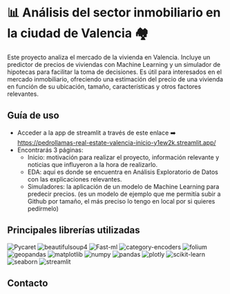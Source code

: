 # 📊 Análisis del sector inmobiliario en la ciudad de Valencia 🏘️

Este proyecto analiza el mercado de la vivienda en Valencia. Incluye un predictor de precios de viviendas con Machine Learning y un simulador de hipotecas para facilitar la toma de decisiones. Es útil para interesados en el mercado inmobiliario, ofreciendo una estimación del precio de una vivienda en función de su ubicación, tamaño, características y otros factores relevantes.

## Guía de uso
* Acceder a la app de streamlit a través de este enlace   ➡️    https://pedrollamas-real-estate-valencia-inicio-y1ew2k.streamlit.app/
* Encontrarás 3 páginas:
    * Inicio: motivación para realizar el proyecto, información relevante y noticias que influyeron a la hora de realizarlo.
    * EDA: aquí es donde se encuentra en Análisis Exploratorio de Datos con las explicaciones relevantes.
    * Simuladores: la aplicación de un modelo de Machine Learning para predecir precios. (es un modelo de ejemplo que me permitía subir a Github por tamaño, el más preciso lo tengo en local por si quieres pedírmelo)

## Principales librerías utilizadas
![Pycaret](https://img.shields.io/badge/altair-%2300ADEF?style=for-the-badge&logo=altair&logoColor=white)
![beautifulsoup4](https://img.shields.io/badge/beautifulsoup4-%2300BDC7?style=for-the-badge&logo=beautifulsoup4&logoColor=white)
![Fast-ml](https://img.shields.io/badge/cachetools-%23FFD700?style=for-the-badge&logo=cachetools&logoColor=white)
![category-encoders](https://img.shields.io/badge/category--encoders-%23F37788?style=for-the-badge&logo=python&logoColor=white)
![folium](https://img.shields.io/badge/folium-%23000075?style=for-the-badge&logo=folium&logoColor=white)
![geopandas](https://img.shields.io/badge/geopandas-%23FF3E00?style=for-the-badge&logo=geopandas&logoColor=white)
![matplotlib](https://img.shields.io/badge/matplotlib-%23FF3E00?style=for-the-badge&logo=matplotlib&logoColor=white)
![numpy](https://img.shields.io/badge/numpy-%23013243?style=for-the-badge&logo=numpy&logoColor=white)
![pandas](https://img.shields.io/badge/pandas-%23150458?style=for-the-badge&logo=pandas&logoColor=white)
![plotly](https://img.shields.io/badge/plotly-%233F4F75?style=for-the-badge&logo=plotly&logoColor=white)
![scikit-learn](https://img.shields.io/badge/scikit--learn-%23F7931E?style=for-the-badge&logo=scikit-learn&logoColor=white)
![seaborn](https://img.shields.io/badge/seaborn-%2328557B?style=for-the-badge&logo=seaborn&logoColor=white)
![streamlit](https://img.shields.io/badge/streamlit-%235869FF?style=for-the-badge&logo=streamlit&logoColor=white)

## Contacto

